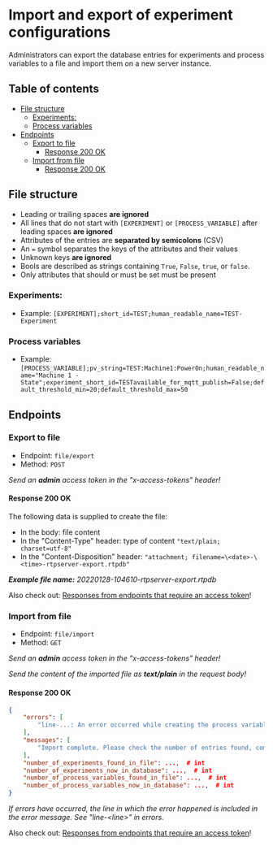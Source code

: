 # Import and export of experiment configurations <!-- omit in toc -->

Administrators can export the database entries for experiments and process variables to a file and import them on a new server instance.

## Table of contents  <!-- omit in toc -->
- [File structure](#file-structure)
  - [Experiments:](#experiments)
  - [Process variables](#process-variables)
- [Endpoints](#endpoints)
  - [Export to file](#export-to-file)
    - [Response 200 OK](#response-200-ok)
  - [Import from file](#import-from-file)
    - [Response 200 OK](#response-200-ok-1)

## File structure

- Leading or trailing spaces **are ignored**
- All lines that do not start with `[EXPERIMENT]` or `[PROCESS_VARIABLE]` after leading spaces **are ignored**
- Attributes of the entries are **separated by semicolons** (CSV)
- An `=` symbol separates the keys of the attributes and their values
- Unknown keys **are ignored**
- Bools are described as strings containing `True`, `False`, `true`, or `false`.
- Only attributes that should or must be set must be present

### Experiments:

- Example: `[EXPERIMENT];short_id=TEST;human_readable_name=TEST-Experiment`

### Process variables

- Example: `[PROCESS_VARIABLE];pv_string=TEST:Machine1:PowerOn;human_readable_name="Machine 1 - State";experiment_short_id=TESTavailable_for_mqtt_publish=False;default_threshold_min=20;default_threshold_max=50`

## Endpoints

### Export to file

- Endpoint: `file/export`
- Method: `POST`

*Send an **admin** access token in the "x-access-tokens" header!*

#### Response 200 OK

The following data is supplied to create the file:

- In the body: file content
- In the "Content-Type" header: type of content `"text/plain; charset=utf-8"`
- In the "Content-Disposition" header: `"attachment; filename=\<date>-\<time>-rtpserver-export.rtpdb"`


***Example file name:** 20220128-104610-rtpserver-export.rtpdb*

Also check out: [Responses from endpoints that require an access token](cross_endpoint_responses.md#responses-from-endpoints-that-require-an-access-token)!

### Import from file

- Endpoint: `file/import`
- Method: `GET`

*Send an **admin** access token in the "x-access-tokens" header!*

*Send the content of the imported file as **text/plain** in the request body!*

#### Response 200 OK
```JSON
{
    "errors": [
        "line-...: An error occurred while creating the process variable. Check if the pv_string and the other attributes are set correctly, and start the import again. Valid process variables are not affected."
    ],
    "messages": [
        "Import complete. Please check the number of entries found, compare them with the number in the database, and consult the error messages if necessary!"
    ],
    "number_of_experiments_found_in_file": ...,  # int
    "number_of_experiments_now_in_database": ...,  # int
    "number_of_process_variables_found_in_file": ...,  # int
    "number_of_process_variables_now_in_database": ...,  # int
}
```

*If errors have occurred, the line in which the error happened is included in the error message. See "line-\<line>" in errors.*

Also check out: [Responses from endpoints that require an access token](cross_endpoint_responses.md#responses-from-endpoints-that-require-an-access-token)!

